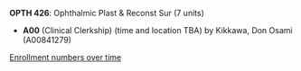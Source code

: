 **OPTH 426**: Ophthalmic Plast & Reconst Sur (7 units)

- **A00** (Clinical Clerkship) (time and location TBA) by Kikkawa, Don Osami (A00841279)

[Enrollment numbers over time](./OPTH426.tsv)
